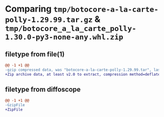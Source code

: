 # Comparing `tmp/botocore-a-la-carte-polly-1.29.99.tar.gz` & `tmp/botocore_a_la_carte_polly-1.30.0-py3-none-any.whl.zip`

## filetype from file(1)

```diff
@@ -1 +1 @@
-gzip compressed data, was "botocore-a-la-carte-polly-1.29.99.tar", last modified: Sat Mar 25 01:22:59 2023, max compression
+Zip archive data, at least v2.0 to extract, compression method=deflate
```

## filetype from diffoscope

```diff
@@ -1 +1 @@
-GzipFile
+ZipFile
```

